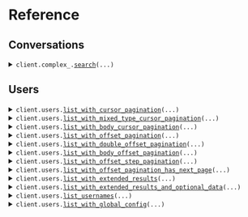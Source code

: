 # Reference
## Conversations
<details><summary><code>client.complex_.<a href="src/seed/complex_/client.py">search</a>(...)</code></summary>
<dl>
<dd>

#### 🔌 Usage

<dl>
<dd>

<dl>
<dd>

```python
from seed import SeedPagination
from seed.complex_ import SingleFilterSearchRequest, StartingAfterPaging

client = SeedPagination(
    token="YOUR_TOKEN",
    base_url="https://yourhost.com/path/to/api",
)
response = client.complex_.search(
    index="index",
    pagination=StartingAfterPaging(
        per_page=1,
        starting_after="starting_after",
    ),
    query=SingleFilterSearchRequest(
        field="field",
        operator="=",
        value="value",
    ),
)
for item in response:
    yield item
# alternatively, you can paginate page-by-page
for page in response.iter_pages():
    yield page

```
</dd>
</dl>
</dd>
</dl>

#### ⚙️ Parameters

<dl>
<dd>

<dl>
<dd>

**index:** `str` 
    
</dd>
</dl>

<dl>
<dd>

**query:** `SearchRequestQuery` 
    
</dd>
</dl>

<dl>
<dd>

**pagination:** `typing.Optional[StartingAfterPaging]` 
    
</dd>
</dl>

<dl>
<dd>

**request_options:** `typing.Optional[RequestOptions]` — Request-specific configuration.
    
</dd>
</dl>
</dd>
</dl>


</dd>
</dl>
</details>

## Users
<details><summary><code>client.users.<a href="src/seed/users/client.py">list_with_cursor_pagination</a>(...)</code></summary>
<dl>
<dd>

#### 🔌 Usage

<dl>
<dd>

<dl>
<dd>

```python
from seed import SeedPagination

client = SeedPagination(
    token="YOUR_TOKEN",
    base_url="https://yourhost.com/path/to/api",
)
response = client.users.list_with_cursor_pagination(
    page=1,
    per_page=1,
    order="asc",
    starting_after="starting_after",
)
for item in response:
    yield item
# alternatively, you can paginate page-by-page
for page in response.iter_pages():
    yield page

```
</dd>
</dl>
</dd>
</dl>

#### ⚙️ Parameters

<dl>
<dd>

<dl>
<dd>

**page:** `typing.Optional[int]` — Defaults to first page
    
</dd>
</dl>

<dl>
<dd>

**per_page:** `typing.Optional[int]` — Defaults to per page
    
</dd>
</dl>

<dl>
<dd>

**order:** `typing.Optional[Order]` 
    
</dd>
</dl>

<dl>
<dd>

**starting_after:** `typing.Optional[str]` 

The cursor used for pagination in order to fetch
the next page of results.
    
</dd>
</dl>

<dl>
<dd>

**request_options:** `typing.Optional[RequestOptions]` — Request-specific configuration.
    
</dd>
</dl>
</dd>
</dl>


</dd>
</dl>
</details>

<details><summary><code>client.users.<a href="src/seed/users/client.py">list_with_mixed_type_cursor_pagination</a>(...)</code></summary>
<dl>
<dd>

#### 🔌 Usage

<dl>
<dd>

<dl>
<dd>

```python
from seed import SeedPagination

client = SeedPagination(
    token="YOUR_TOKEN",
    base_url="https://yourhost.com/path/to/api",
)
response = client.users.list_with_mixed_type_cursor_pagination(
    cursor="cursor",
)
for item in response:
    yield item
# alternatively, you can paginate page-by-page
for page in response.iter_pages():
    yield page

```
</dd>
</dl>
</dd>
</dl>

#### ⚙️ Parameters

<dl>
<dd>

<dl>
<dd>

**cursor:** `typing.Optional[str]` 
    
</dd>
</dl>

<dl>
<dd>

**request_options:** `typing.Optional[RequestOptions]` — Request-specific configuration.
    
</dd>
</dl>
</dd>
</dl>


</dd>
</dl>
</details>

<details><summary><code>client.users.<a href="src/seed/users/client.py">list_with_body_cursor_pagination</a>(...)</code></summary>
<dl>
<dd>

#### 🔌 Usage

<dl>
<dd>

<dl>
<dd>

```python
from seed import SeedPagination
from seed.users import WithCursor

client = SeedPagination(
    token="YOUR_TOKEN",
    base_url="https://yourhost.com/path/to/api",
)
response = client.users.list_with_body_cursor_pagination(
    pagination=WithCursor(
        cursor="cursor",
    ),
)
for item in response:
    yield item
# alternatively, you can paginate page-by-page
for page in response.iter_pages():
    yield page

```
</dd>
</dl>
</dd>
</dl>

#### ⚙️ Parameters

<dl>
<dd>

<dl>
<dd>

**pagination:** `typing.Optional[WithCursor]` 

The object that contains the cursor used for pagination
in order to fetch the next page of results.
    
</dd>
</dl>

<dl>
<dd>

**request_options:** `typing.Optional[RequestOptions]` — Request-specific configuration.
    
</dd>
</dl>
</dd>
</dl>


</dd>
</dl>
</details>

<details><summary><code>client.users.<a href="src/seed/users/client.py">list_with_offset_pagination</a>(...)</code></summary>
<dl>
<dd>

#### 🔌 Usage

<dl>
<dd>

<dl>
<dd>

```python
from seed import SeedPagination

client = SeedPagination(
    token="YOUR_TOKEN",
    base_url="https://yourhost.com/path/to/api",
)
response = client.users.list_with_offset_pagination(
    page=1,
    per_page=1,
    order="asc",
    starting_after="starting_after",
)
for item in response:
    yield item
# alternatively, you can paginate page-by-page
for page in response.iter_pages():
    yield page

```
</dd>
</dl>
</dd>
</dl>

#### ⚙️ Parameters

<dl>
<dd>

<dl>
<dd>

**page:** `typing.Optional[int]` — Defaults to first page
    
</dd>
</dl>

<dl>
<dd>

**per_page:** `typing.Optional[int]` — Defaults to per page
    
</dd>
</dl>

<dl>
<dd>

**order:** `typing.Optional[Order]` 
    
</dd>
</dl>

<dl>
<dd>

**starting_after:** `typing.Optional[str]` 

The cursor used for pagination in order to fetch
the next page of results.
    
</dd>
</dl>

<dl>
<dd>

**request_options:** `typing.Optional[RequestOptions]` — Request-specific configuration.
    
</dd>
</dl>
</dd>
</dl>


</dd>
</dl>
</details>

<details><summary><code>client.users.<a href="src/seed/users/client.py">list_with_double_offset_pagination</a>(...)</code></summary>
<dl>
<dd>

#### 🔌 Usage

<dl>
<dd>

<dl>
<dd>

```python
from seed import SeedPagination

client = SeedPagination(
    token="YOUR_TOKEN",
    base_url="https://yourhost.com/path/to/api",
)
response = client.users.list_with_double_offset_pagination(
    page=1.1,
    per_page=1.1,
    order="asc",
    starting_after="starting_after",
)
for item in response:
    yield item
# alternatively, you can paginate page-by-page
for page in response.iter_pages():
    yield page

```
</dd>
</dl>
</dd>
</dl>

#### ⚙️ Parameters

<dl>
<dd>

<dl>
<dd>

**page:** `typing.Optional[float]` — Defaults to first page
    
</dd>
</dl>

<dl>
<dd>

**per_page:** `typing.Optional[float]` — Defaults to per page
    
</dd>
</dl>

<dl>
<dd>

**order:** `typing.Optional[Order]` 
    
</dd>
</dl>

<dl>
<dd>

**starting_after:** `typing.Optional[str]` 

The cursor used for pagination in order to fetch
the next page of results.
    
</dd>
</dl>

<dl>
<dd>

**request_options:** `typing.Optional[RequestOptions]` — Request-specific configuration.
    
</dd>
</dl>
</dd>
</dl>


</dd>
</dl>
</details>

<details><summary><code>client.users.<a href="src/seed/users/client.py">list_with_body_offset_pagination</a>(...)</code></summary>
<dl>
<dd>

#### 🔌 Usage

<dl>
<dd>

<dl>
<dd>

```python
from seed import SeedPagination
from seed.users import WithPage

client = SeedPagination(
    token="YOUR_TOKEN",
    base_url="https://yourhost.com/path/to/api",
)
response = client.users.list_with_body_offset_pagination(
    pagination=WithPage(
        page=1,
    ),
)
for item in response:
    yield item
# alternatively, you can paginate page-by-page
for page in response.iter_pages():
    yield page

```
</dd>
</dl>
</dd>
</dl>

#### ⚙️ Parameters

<dl>
<dd>

<dl>
<dd>

**pagination:** `typing.Optional[WithPage]` 

The object that contains the offset used for pagination
in order to fetch the next page of results.
    
</dd>
</dl>

<dl>
<dd>

**request_options:** `typing.Optional[RequestOptions]` — Request-specific configuration.
    
</dd>
</dl>
</dd>
</dl>


</dd>
</dl>
</details>

<details><summary><code>client.users.<a href="src/seed/users/client.py">list_with_offset_step_pagination</a>(...)</code></summary>
<dl>
<dd>

#### 🔌 Usage

<dl>
<dd>

<dl>
<dd>

```python
from seed import SeedPagination

client = SeedPagination(
    token="YOUR_TOKEN",
    base_url="https://yourhost.com/path/to/api",
)
response = client.users.list_with_offset_step_pagination(
    page=1,
    limit=1,
    order="asc",
)
for item in response:
    yield item
# alternatively, you can paginate page-by-page
for page in response.iter_pages():
    yield page

```
</dd>
</dl>
</dd>
</dl>

#### ⚙️ Parameters

<dl>
<dd>

<dl>
<dd>

**page:** `typing.Optional[int]` — Defaults to first page
    
</dd>
</dl>

<dl>
<dd>

**limit:** `typing.Optional[int]` 

The maximum number of elements to return.
This is also used as the step size in this
paginated endpoint.
    
</dd>
</dl>

<dl>
<dd>

**order:** `typing.Optional[Order]` 
    
</dd>
</dl>

<dl>
<dd>

**request_options:** `typing.Optional[RequestOptions]` — Request-specific configuration.
    
</dd>
</dl>
</dd>
</dl>


</dd>
</dl>
</details>

<details><summary><code>client.users.<a href="src/seed/users/client.py">list_with_offset_pagination_has_next_page</a>(...)</code></summary>
<dl>
<dd>

#### 🔌 Usage

<dl>
<dd>

<dl>
<dd>

```python
from seed import SeedPagination

client = SeedPagination(
    token="YOUR_TOKEN",
    base_url="https://yourhost.com/path/to/api",
)
response = client.users.list_with_offset_pagination_has_next_page(
    page=1,
    limit=1,
    order="asc",
)
for item in response:
    yield item
# alternatively, you can paginate page-by-page
for page in response.iter_pages():
    yield page

```
</dd>
</dl>
</dd>
</dl>

#### ⚙️ Parameters

<dl>
<dd>

<dl>
<dd>

**page:** `typing.Optional[int]` — Defaults to first page
    
</dd>
</dl>

<dl>
<dd>

**limit:** `typing.Optional[int]` 

The maximum number of elements to return.
This is also used as the step size in this
paginated endpoint.
    
</dd>
</dl>

<dl>
<dd>

**order:** `typing.Optional[Order]` 
    
</dd>
</dl>

<dl>
<dd>

**request_options:** `typing.Optional[RequestOptions]` — Request-specific configuration.
    
</dd>
</dl>
</dd>
</dl>


</dd>
</dl>
</details>

<details><summary><code>client.users.<a href="src/seed/users/client.py">list_with_extended_results</a>(...)</code></summary>
<dl>
<dd>

#### 🔌 Usage

<dl>
<dd>

<dl>
<dd>

```python
import uuid

from seed import SeedPagination

client = SeedPagination(
    token="YOUR_TOKEN",
    base_url="https://yourhost.com/path/to/api",
)
response = client.users.list_with_extended_results(
    cursor=uuid.UUID(
        "d5e9c84f-c2b2-4bf4-b4b0-7ffd7a9ffc32",
    ),
)
for item in response:
    yield item
# alternatively, you can paginate page-by-page
for page in response.iter_pages():
    yield page

```
</dd>
</dl>
</dd>
</dl>

#### ⚙️ Parameters

<dl>
<dd>

<dl>
<dd>

**cursor:** `typing.Optional[uuid.UUID]` 
    
</dd>
</dl>

<dl>
<dd>

**request_options:** `typing.Optional[RequestOptions]` — Request-specific configuration.
    
</dd>
</dl>
</dd>
</dl>


</dd>
</dl>
</details>

<details><summary><code>client.users.<a href="src/seed/users/client.py">list_with_extended_results_and_optional_data</a>(...)</code></summary>
<dl>
<dd>

#### 🔌 Usage

<dl>
<dd>

<dl>
<dd>

```python
import uuid

from seed import SeedPagination

client = SeedPagination(
    token="YOUR_TOKEN",
    base_url="https://yourhost.com/path/to/api",
)
response = client.users.list_with_extended_results_and_optional_data(
    cursor=uuid.UUID(
        "d5e9c84f-c2b2-4bf4-b4b0-7ffd7a9ffc32",
    ),
)
for item in response:
    yield item
# alternatively, you can paginate page-by-page
for page in response.iter_pages():
    yield page

```
</dd>
</dl>
</dd>
</dl>

#### ⚙️ Parameters

<dl>
<dd>

<dl>
<dd>

**cursor:** `typing.Optional[uuid.UUID]` 
    
</dd>
</dl>

<dl>
<dd>

**request_options:** `typing.Optional[RequestOptions]` — Request-specific configuration.
    
</dd>
</dl>
</dd>
</dl>


</dd>
</dl>
</details>

<details><summary><code>client.users.<a href="src/seed/users/client.py">list_usernames</a>(...)</code></summary>
<dl>
<dd>

#### 🔌 Usage

<dl>
<dd>

<dl>
<dd>

```python
from seed import SeedPagination

client = SeedPagination(
    token="YOUR_TOKEN",
    base_url="https://yourhost.com/path/to/api",
)
response = client.users.list_usernames(
    starting_after="starting_after",
)
for item in response:
    yield item
# alternatively, you can paginate page-by-page
for page in response.iter_pages():
    yield page

```
</dd>
</dl>
</dd>
</dl>

#### ⚙️ Parameters

<dl>
<dd>

<dl>
<dd>

**starting_after:** `typing.Optional[str]` 

The cursor used for pagination in order to fetch
the next page of results.
    
</dd>
</dl>

<dl>
<dd>

**request_options:** `typing.Optional[RequestOptions]` — Request-specific configuration.
    
</dd>
</dl>
</dd>
</dl>


</dd>
</dl>
</details>

<details><summary><code>client.users.<a href="src/seed/users/client.py">list_with_global_config</a>(...)</code></summary>
<dl>
<dd>

#### 🔌 Usage

<dl>
<dd>

<dl>
<dd>

```python
from seed import SeedPagination

client = SeedPagination(
    token="YOUR_TOKEN",
    base_url="https://yourhost.com/path/to/api",
)
response = client.users.list_with_global_config(
    offset=1,
)
for item in response:
    yield item
# alternatively, you can paginate page-by-page
for page in response.iter_pages():
    yield page

```
</dd>
</dl>
</dd>
</dl>

#### ⚙️ Parameters

<dl>
<dd>

<dl>
<dd>

**offset:** `typing.Optional[int]` 
    
</dd>
</dl>

<dl>
<dd>

**request_options:** `typing.Optional[RequestOptions]` — Request-specific configuration.
    
</dd>
</dl>
</dd>
</dl>


</dd>
</dl>
</details>

